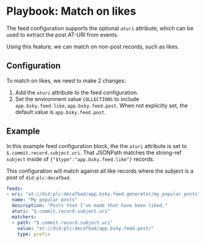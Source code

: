 # Playbook: Match on likes

The feed configuration supports the optional `aturi` attribute, which can be used to extract the post AT-URI from events.

Using this feature, we can match on non-post records, such as likes.

## Configuration

To match on likes, we need to make 2 changes:

1. Add the `aturi` attribute to the feed configuration.
2. Set the environment value `COLLECTIONS` to include `app.bsky.feed.like,app.bsky.feed.post`. When not explicitly set, the default value is `app.bsky.feed.post`.

## Example

In this example feed configuration block, the the `aturi` attribute is set to `$.commit.record.subject.uri`. That JSONPath matches the strong-ref `subject` inside of `{"$type":"app.bsky.feed.like"}` records.

This configuration will match against all like records where the subject is a post of `did:plc:decafbad`.

```yaml
feeds:
- uri: "at://did:plc:decafbad/app.bsky.feed.generator/my_popular_posts"
  name: "My popular posts"
  description: "Posts that I've made that have been liked."
  aturi: "$.commit.record.subject.uri"
  matchers:
  - path: "$.commit.record.subject.uri"
    value: "at://did:plc:decafbad/app.bsky.feed.post/"
    type: prefix
```

